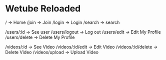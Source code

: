 # Wetube Reloaded

/ -> Home
/join -> Join
/login -> Login
/search -> search

/users/:id -> See user
/users/logout -> Log out
/users/edit -> Edit My Profile
/users/delete -> Delete My Profile

/videos/:id -> See Video
/videos/:id/edit -> Edit Video
/videos/:id/delete -> Delete Video
/videos/upload -> Upload Video